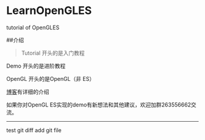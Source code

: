 # LearnOpenGLES
tutorial of OpenGLES 

##介绍
>Tutorial 开头的是入门教程

Demo 开头的是进阶教程

OpenGL 开头的是OpenGL（非 ES）


[博客](http://www.jianshu.com/notebooks/2135411/latest)有详细的介绍


如果你对OpenGL ES实现的demo有新想法和其他建议，欢迎加群263556662交流。

-----------------------
test git diff
add git file
